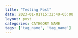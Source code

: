 ```yaml
---
title: "Testing Post"
date: 2023-01-01T15:32:40-05:00
layout: post
categories: CATEGORY NAME
tags: ['tag_name', 'tag_name']
---
```


